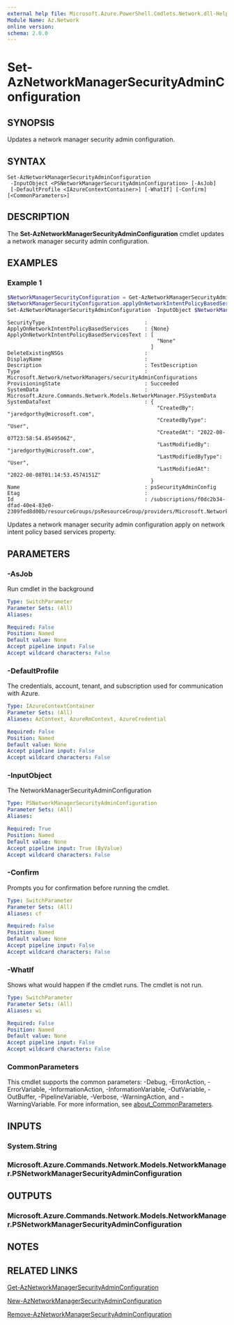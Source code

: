 ```yaml
---
external help file: Microsoft.Azure.PowerShell.Cmdlets.Network.dll-Help.xml
Module Name: Az.Network
online version:
schema: 2.0.0
---
```


# Set-AzNetworkManagerSecurityAdminConfiguration

## SYNOPSIS
Updates a network manager security admin configuration.

## SYNTAX

```
Set-AzNetworkManagerSecurityAdminConfiguration
 -InputObject <PSNetworkManagerSecurityAdminConfiguration> [-AsJob]
 [-DefaultProfile <IAzureContextContainer>] [-WhatIf] [-Confirm] [<CommonParameters>]
```

## DESCRIPTION
The **Set-AzNetworkManagerSecurityAdminConfiguration** cmdlet updates a network manager security admin configuration.

## EXAMPLES

### Example 1
```powershell
$NetworkManagerSecurityConfiguration = Get-AzNetworkManagerSecurityAdminConfiguration  -Name "psSecurityAdminConfig" -NetworkManagerName "psNetworkManager" -ResourceGroupName "psResourceGroup"
$NetworkManagerSecurityConfiguration.applyOnNetworkIntentPolicyBasedServices = @("None")
Set-AzNetworkManagerSecurityAdminConfiguration -InputObject $NetworkManagerSecurityConfiguration
```
```output
SecurityType                                :
ApplyOnNetworkIntentPolicyBasedServices     : {None}
ApplyOnNetworkIntentPolicyBasedServicesText : [
                                                "None"
                                              ]
DeleteExistingNSGs                          :
DisplayName                                 :
Description                                 : TestDescription
Type                                        : Microsoft.Network/networkManagers/securityAdminConfigurations
ProvisioningState                           : Succeeded
SystemData                                  : Microsoft.Azure.Commands.Network.Models.NetworkManager.PSSystemData
SystemDataText                              : {
                                                "CreatedBy": "jaredgorthy@microsoft.com",
                                                "CreatedByType": "User",
                                                "CreatedAt": "2022-08-07T23:58:54.8549506Z",
                                                "LastModifiedBy": "jaredgorthy@microsoft.com",
                                                "LastModifiedByType": "User",
                                                "LastModifiedAt": "2022-08-08T01:14:53.4574151Z"
                                              }
Name                                        : psSecurityAdminConfig
Etag                                        :
Id                                          : /subscriptions/f0dc2b34-dfad-40e4-83e0-2309fed8d00b/resourceGroups/psResourceGroup/providers/Microsoft.Network/networkManagers/psNetworkManager/securityAdminConfigurations/psSecurityAdminConfig
```
Updates a network manager security admin configuration apply on network intent policy based services property.

## PARAMETERS

### -AsJob
Run cmdlet in the background

```yaml
Type: SwitchParameter
Parameter Sets: (All)
Aliases:

Required: False
Position: Named
Default value: None
Accept pipeline input: False
Accept wildcard characters: False
```

### -DefaultProfile
The credentials, account, tenant, and subscription used for communication with Azure.

```yaml
Type: IAzureContextContainer
Parameter Sets: (All)
Aliases: AzContext, AzureRmContext, AzureCredential

Required: False
Position: Named
Default value: None
Accept pipeline input: False
Accept wildcard characters: False
```

### -InputObject
The NetworkManagerSecurityAdminConfiguration

```yaml
Type: PSNetworkManagerSecurityAdminConfiguration
Parameter Sets: (All)
Aliases:

Required: True
Position: Named
Default value: None
Accept pipeline input: True (ByValue)
Accept wildcard characters: False
```

### -Confirm
Prompts you for confirmation before running the cmdlet.

```yaml
Type: SwitchParameter
Parameter Sets: (All)
Aliases: cf

Required: False
Position: Named
Default value: None
Accept pipeline input: False
Accept wildcard characters: False
```

### -WhatIf
Shows what would happen if the cmdlet runs.
The cmdlet is not run.

```yaml
Type: SwitchParameter
Parameter Sets: (All)
Aliases: wi

Required: False
Position: Named
Default value: None
Accept pipeline input: False
Accept wildcard characters: False
```

### CommonParameters
This cmdlet supports the common parameters: -Debug, -ErrorAction, -ErrorVariable, -InformationAction, -InformationVariable, -OutVariable, -OutBuffer, -PipelineVariable, -Verbose, -WarningAction, and -WarningVariable. For more information, see [about_CommonParameters](http://go.microsoft.com/fwlink/?LinkID=113216).

## INPUTS

### System.String

### Microsoft.Azure.Commands.Network.Models.NetworkManager.PSNetworkManagerSecurityAdminConfiguration

## OUTPUTS

### Microsoft.Azure.Commands.Network.Models.NetworkManager.PSNetworkManagerSecurityAdminConfiguration

## NOTES

## RELATED LINKS
[Get-AzNetworkManagerSecurityAdminConfiguration](./Get-AzNetworkManagerSecurityAdminConfiguration.md)

[New-AzNetworkManagerSecurityAdminConfiguration](./New-AzNetworkManagerSecurityAdminConfiguration.md)

[Remove-AzNetworkManagerSecurityAdminConfiguration](./Remove-AzNetworkManagerSecurityAdminConfiguration.md)